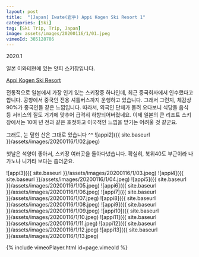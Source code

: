 ```yaml
---
layout: post
title:  "[Japan] Iwate(岩手) Appi Kogen Ski Resort 1"
categories: [Ski]
tag: [Ski Trip, Trip, Japan]
image: assets/images/20200116/1/01.jpeg
vimeoId: 385128786
---
```


2020.1 

일본 이와테현에 있는 앗피 스키장입니다.

[Appi Kogen Ski Resort][appi1]

전통적으로 일본에서 가장 인기 있는 스키장중 하나인데, 최근 중국회사에서 인수했다고 합니다.
공항에서 중국인 전용 셔틀버스까지 운행하고 있습니다.
그래서 그런지, 체감상 90%가 중국인들 같은 느낌입니다.
따라서, 외국인 단체가 몰려 오다보니 식당들 음식 등 서비스의 질도 거기에 맞추어 급격히 하향되어버렸네요.
이제 일본의 큰 리조트 스키장에서는 10여 년 전과 같은 호젓하고 이국적인 느낌을 받기는 어려울 것 같군요.

그래도, 눈 덮힌 산은 그대로 있습니다 ^^
![appi2]({{ site.baseurl }}/assets/images/20200116/1/02.jpeg)

첫날은 석양이 좋아서, 스키장 여러곳을 돌아다녔습니다.
확실히, 북위40도 부근이라 나가노나 니가타 보다는 춥더군요.

![appi3]({{ site.baseurl }}/assets/images/20200116/1/03.jpeg)
![appi4]({{ site.baseurl }}/assets/images/20200116/1/04.jpeg)
![appi5]({{ site.baseurl }}/assets/images/20200116/1/05.jpeg)
![appi6]({{ site.baseurl }}/assets/images/20200116/1/06.jpeg)
![appi7]({{ site.baseurl }}/assets/images/20200116/1/07.jpeg)
![appi8]({{ site.baseurl }}/assets/images/20200116/1/08.jpeg)
![appi9]({{ site.baseurl }}/assets/images/20200116/1/09.jpeg)
![appi10]({{ site.baseurl }}/assets/images/20200116/1/10.jpeg)
![appi11]({{ site.baseurl }}/assets/images/20200116/1/11.jpeg)
![appi12]({{ site.baseurl }}/assets/images/20200116/1/12.jpeg)
![appi13]({{ site.baseurl }}/assets/images/20200116/1/13.jpeg)

{% include vimeoPlayer.html id=page.vimeoId %}

[appi1]: https://www.appi-japan.com